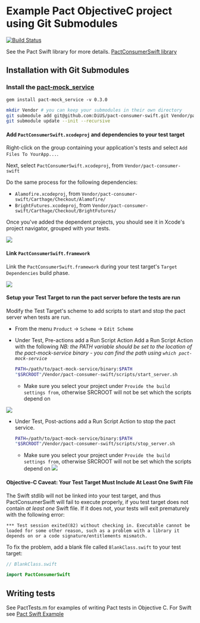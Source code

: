 # Example Pact ObjectiveC project using Git Submodules
[![Build Status](https://travis-ci.org/andrewspinks/PactObjectiveCExample.svg?branch=master)](https://travis-ci.org/andrewspinks/PactObjectiveCExample)

See the Pact Swift library for more details. [PactConsumerSwift library][pact-consumer-swift]

## Installation with Git Submodules

### Install the [pact-mock_service](https://github.com/bethesque/pact-mock_service)
  `gem install pact-mock_service -v 0.3.0`

```sh
mkdir Vendor # you can keep your submodules in their own directory
git submodule add git@github.com:DiUS/pact-consumer-swift.git Vendor/pact-consumer-swift
git submodule update --init --recursive
```

#### Add `PactConsumerSwift.xcodeproj` and dependencies to your test target

Right-click on the group containing your application's tests and
select `Add Files To YourApp...`.

Next, select `PactConsumerSwift.xcodeproj`, from `Vendor/pact-consumer-swift`

Do the same process for the following dependencies:
* `Alamofire.xcodeproj`, from `Vendor/pact-consumer-swift/Carthage/Checkout/Alamofire/`
* `BrightFutures.xcodeproj`, from `Vendor/pact-consumer-swift/Carthage/Checkout/BrightFutures/`

Once you've added the dependent projects, you should see it in Xcode's project navigator, grouped with your tests.

![](http://i.imgur.com/s6uBK1j.png)

#### Link `PactConsumerSwift.framework`

 Link the `PactConsumerSwift.framework` during your test target's
`Target Dependencies` build phase.

![](http://i.imgur.com/Qrif7eo.png)

#### Setup your Test Target to run the pact server before the tests are run
  Modify the Test Target's scheme to add scripts to start and stop the pact server when tests are run.
  * From the menu `Product` -> `Scheme` -> `Edit Scheme`
  * Under Test, Pre-actions add a Run Script Action
    Add a Run Script Action with the following
    _NB: the PATH variable should be set to the location of the pact-mock-service binary - you can find the path using `which pact-mock-service`_

    ```bash
    PATH=/path/to/pact-mock-service/binary:$PATH
    "$SRCROOT"/Vendor/pact-consumer-swift/scripts/start_server.sh
    ```
    - Make sure you select your project under `Provide the build settings from`, otherwise SRCROOT will not be set which the scripts depend on

  ![](http://i.imgur.com/dJq7ytX.png)
  * Under Test, Post-actions add a Run Script Action to stop the pact service.

    ```bash
    PATH=/path/to/pact-mock-service/binary:$PATH
    "$SRCROOT"/Vendor/pact-consumer-swift/scripts/stop_server.sh
    ```
    - Make sure you select your project under `Provide the build settings from`, otherwise SRCROOT will not be set which the scripts depend on
  ![](http://i.imgur.com/IP0E9Tf.png)

#### Objective-C Caveat: Your Test Target Must Include At Least One Swift File

The Swift stdlib will not be linked into your test target, and thus
PactConsumerSwift will fail to execute properly, if you test target does not contain
*at least one* Swift file. If it does not, your tests will exit
prematurely with the following error:

```
*** Test session exited(82) without checking in. Executable cannot be
loaded for some other reason, such as a problem with a library it
depends on or a code signature/entitlements mismatch.
```

To fix the problem, add a blank file called `BlankClass.swift` to your test target:

```swift
// BlankClass.swift

import PactConsumerSwift
```

## Writing tests
See PactTests.m for examples of writing Pact tests in Objective C. For Swift see [Pact Swift Example](https://github.com/andrewspinks/PactSwiftExample)

[pact-consumer-swift]: https://github.com/DiUS/pact-consumer-swift